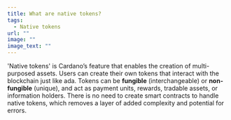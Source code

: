 ```yaml
---
title: What are native tokens?
tags:
  - Native tokens
url: ""
image: ""
image_text: ""
---
```



'Native tokens' is Cardano’s feature that enables the creation of multi-purposed assets. Users can create their own tokens that interact with the blockchain just like ada. Tokens can be **fungible** (interchangeable) or **non-fungible** (unique), and act as payment units, rewards, tradable assets, or information holders. There is no need to create smart contracts to handle native tokens, which removes a layer of added complexity and potential for errors.
